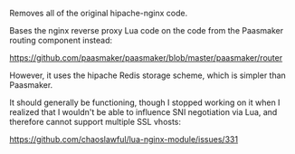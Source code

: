 Removes all of the original hipache-nginx code. 

Bases the nginx reverse proxy Lua code on the code from the Paasmaker
routing component instead:

https://github.com/paasmaker/paasmaker/blob/master/paasmaker/router

However, it uses the hipache Redis storage scheme, which is simpler than
Paasmaker.

It should generally be functioning, though I stopped working on it when
I realized that I wouldn't be able to influence SNI negotiation via
Lua, and therefore cannot support multiple SSL vhosts:

https://github.com/chaoslawful/lua-nginx-module/issues/331
